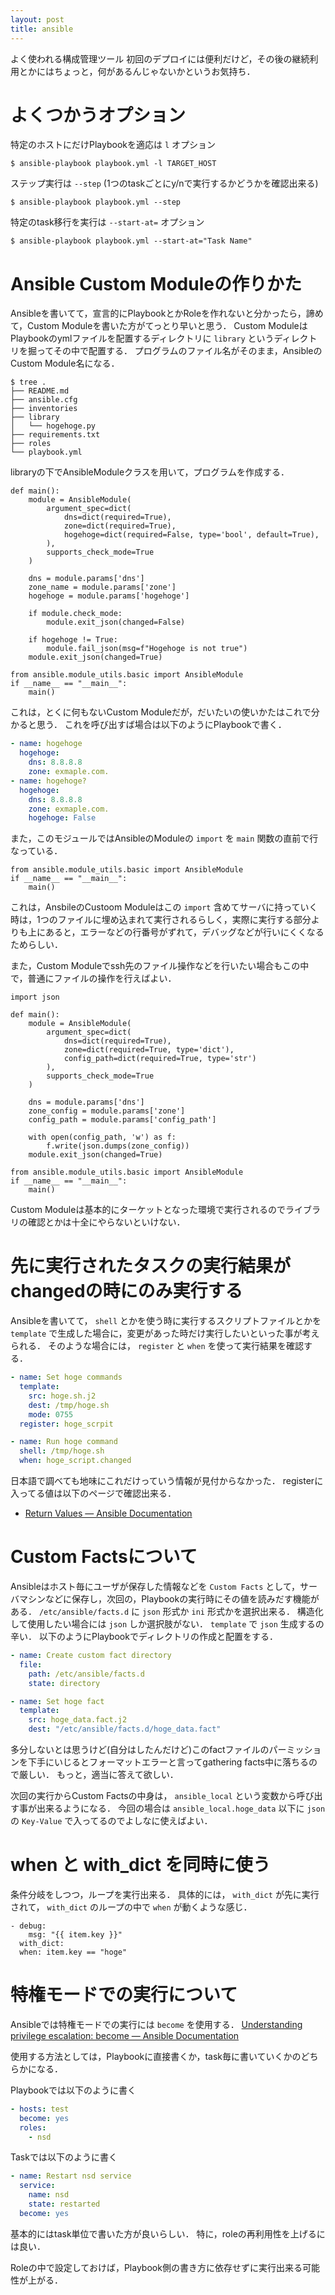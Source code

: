 ```yaml
---
layout: post
title: ansible
---
```


よく使われる構成管理ツール
初回のデプロイには便利だけど，その後の継続利用とかにはちょっと，何があるんじゃないかというお気持ち．

# よくつかうオプション
特定のホストにだけPlaybookを適応は `l` オプション
```
$ ansible-playbook playbook.yml -l TARGET_HOST
```

ステップ実行は `--step` (1つのtaskごとにy/nで実行するかどうかを確認出来る)
```
$ ansible-playbook playbook.yml --step
```

特定のtask移行を実行は `--start-at=` オプション
```
$ ansible-playbook playbook.yml --start-at="Task Name"
```


# Ansible Custom Moduleの作りかた
Ansibleを書いてて，宣言的にPlaybookとかRoleを作れないと分かったら，諦めて，Custom Moduleを書いた方がてっとり早いと思う．
Custom ModuleはPlaybookのymlファイルを配置するディレクトリに `library` というディレクトリを掘ってその中で配置する．
プログラムのファイル名がそのまま，AnsibleのCustom Module名になる．
```
$ tree .
├── README.md
├── ansible.cfg
├── inventories
├── library
│   └── hogehoge.py
├── requirements.txt
├── roles
└── playbook.yml
```


libraryの下でAnsibleModuleクラスを用いて，プログラムを作成する．
```
def main():
    module = AnsibleModule(
        argument_spec=dict(
            dns=dict(required=True),
            zone=dict(required=True),
            hogehoge=dict(required=False, type='bool', default=True),
        ),
        supports_check_mode=True
    )

    dns = module.params['dns']
    zone_name = module.params['zone']
    hogehoge = module.params['hogehoge']

    if module.check_mode:
        module.exit_json(changed=False)

    if hogehoge != True:
        module.fail_json(msg=f"Hogehoge is not true")
    module.exit_json(changed=True)

from ansible.module_utils.basic import AnsibleModule
if __name__ == "__main__":
    main()
```
これは，とくに何もないCustom Moduleだが，だいたいの使いかたはこれで分かると思う．
これを呼び出すば場合は以下のようにPlaybookで書く．
```yaml
- name: hogehoge
  hogehoge:
    dns: 8.8.8.8
    zone: exmaple.com.
- name: hogehoge?
  hogehoge:
    dns: 8.8.8.8
    zone: exmaple.com.
    hogehoge: False
```
また，このモジュールではAnsibleのModuleの `import` を `main` 関数の直前で行なっている．
```
from ansible.module_utils.basic import AnsibleModule
if __name__ == "__main__":
    main()
```
これは，AnsbileのCustoom Moduleはこの `import` 含めてサーバに持っていく時は，1つのファイルに埋め込まれて実行されるらしく，実際に実行する部分よりも上にあると，エラーなどの行番号がずれて，デバッグなどが行いにくくなるためらしい．


また，Custom Moduleでssh先のファイル操作などを行いたい場合もこの中で，普通にファイルの操作を行えばよい．
```
import json

def main():
    module = AnsibleModule(
        argument_spec=dict(
            dns=dict(required=True),
            zone=dict(required=True, type='dict'),
            config_path=dict(required=True, type='str')
        ),
        supports_check_mode=True
    )

    dns = module.params['dns']
    zone_config = module.params['zone']
    config_path = module.params['config_path']

    with open(config_path, 'w') as f:
        f.write(json.dumps(zone_config))
    module.exit_json(changed=True)

from ansible.module_utils.basic import AnsibleModule
if __name__ == "__main__":
    main()
```
Custom Moduleは基本的にターケットとなった環境で実行されるのでライブラリの確認とかは十全にやらないといけない．


# 先に実行されたタスクの実行結果がchangedの時にのみ実行する
Ansibleを書いてて， `shell` とかを使う時に実行するスクリプトファイルとかを `template` で生成した場合に，変更があった時だけ実行したいといった事が考えられる．
そのような場合には， `register` と `when` を使って実行結果を確認する．
```yaml
- name: Set hoge commands
  template:
    src: hoge.sh.j2
    dest: /tmp/hoge.sh
    mode: 0755
  register: hoge_scrpit

- name: Run hoge command
  shell: /tmp/hoge.sh
  when: hoge_script.changed
```
日本語で調べても地味にこれだけっていう情報が見付からなかった．
registerに入ってる値は以下のページで確認出来る．
- [Return Values — Ansible Documentation](https://docs.ansible.com/ansible/latest/reference_appendices/common_return_values.html#common)


# Custom Factsについて
Ansibleはホスト毎にユーザが保存した情報などを `Custom Facts` として，サーバマシンなどに保存し，次回の，Playbookの実行時にその値を読みだす機能がある．
`/etc/ansible/facts.d` に `json` 形式か `ini` 形式かを選択出来る．
構造化して使用したい場合には `json` しか選択肢がない．
`template` で `json` 生成するの辛い．
以下のようにPlaybookでディレクトリの作成と配置をする．
```yaml
- name: Create custom fact directory
  file:
    path: /etc/ansible/facts.d
    state: directory

- name: Set hoge fact
  template:
    src: hoge_data.fact.j2
    dest: "/etc/ansible/facts.d/hoge_data.fact"
```
多分しないとは思うけど(自分はしたんだけど)このfactファイルのパーミッションを下手にいじるとフォーマットエラーと言ってgathering facts中に落ちるので厳しい．
もっと，適当に答えて欲しい．

次回の実行からCustom Factsの中身は， `ansible_local` という変数から呼び出す事が出来るようになる．
今回の場合は `ansible_local.hoge_data` 以下に `json` の `Key-Value` で入ってるのでよしなに使えばよい．


# when と with_dict を同時に使う

条件分岐をしつつ，ループを実行出来る．
具体的には， `with_dict` が先に実行されて， `with_dict` のループの中で `when` が動くような感じ．
```
- debug:
    msg: "{{ item.key }}"
  with_dict:
  when: item.key == "hoge"
```

# 特権モードでの実行について
Ansibleでは特権モードでの実行には `become` を使用する．
[Understanding privilege escalation: become — Ansible Documentation](https://docs.ansible.com/ansible/latest/user_guide/become.html)

使用する方法としては，Playbookに直接書くか，task毎に書いていくかのどちらかになる．

Playbookでは以下のように書く
```yml
- hosts: test
  become: yes
  roles:
    - nsd
```

Taskでは以下のように書く
```yml
- name: Restart nsd service
  service:
    name: nsd
    state: restarted
  become: yes
```

基本的にはtask単位で書いた方が良いらしい．
特に，roleの再利用性を上げるには良い．

Roleの中で設定しておけば，Playbook側の書き方に依存せずに実行出来る可能性が上がる．
